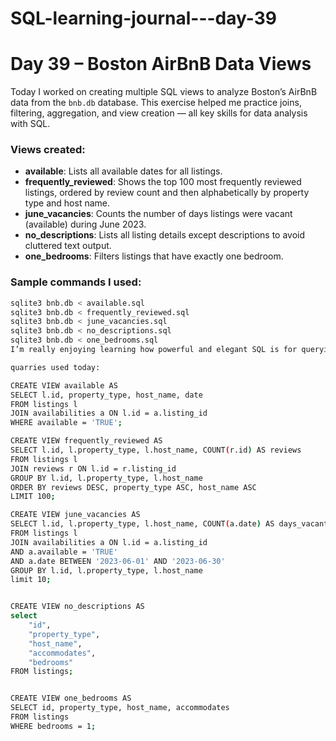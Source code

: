 # SQL-learning-journal---day-39

# Day 39 – Boston AirBnB Data Views

Today I worked on creating multiple SQL views to analyze Boston’s AirBnB data from the `bnb.db` database. This exercise helped me practice joins, filtering, aggregation, and view creation — all key skills for data analysis with SQL.

### Views created:

- **available**: Lists all available dates for all listings.
- **frequently_reviewed**: Shows the top 100 most frequently reviewed listings, ordered by review count and then alphabetically by property type and host name.
- **june_vacancies**: Counts the number of days listings were vacant (available) during June 2023.
- **no_descriptions**: Lists all listing details except descriptions to avoid cluttered text output.
- **one_bedrooms**: Filters listings that have exactly one bedroom.

### Sample commands I used:
```bash
sqlite3 bnb.db < available.sql
sqlite3 bnb.db < frequently_reviewed.sql
sqlite3 bnb.db < june_vacancies.sql
sqlite3 bnb.db < no_descriptions.sql
sqlite3 bnb.db < one_bedrooms.sql
I’m really enjoying learning how powerful and elegant SQL is for querying real-world datasets. It’s exciting to see how simple commands can uncover rich insights!

quarries used today:

CREATE VIEW available AS
SELECT l.id, property_type, host_name, date
FROM listings l
JOIN availabilities a ON l.id = a.listing_id
WHERE available = 'TRUE';

CREATE VIEW frequently_reviewed AS
SELECT l.id, l.property_type, l.host_name, COUNT(r.id) AS reviews
FROM listings l
JOIN reviews r ON l.id = r.listing_id
GROUP BY l.id, l.property_type, l.host_name
ORDER BY reviews DESC, property_type ASC, host_name ASC
LIMIT 100;

CREATE VIEW june_vacancies AS
SELECT l.id, l.property_type, l.host_name, COUNT(a.date) AS days_vacant
FROM listings l
JOIN availabilities a ON l.id = a.listing_id
AND a.available = 'TRUE'
AND a.date BETWEEN '2023-06-01' AND '2023-06-30'
GROUP BY l.id, l.property_type, l.host_name
limit 10;


CREATE VIEW no_descriptions AS
select
    "id",
    "property_type",
    "host_name",
    "accommodates",
    "bedrooms"
FROM listings;


CREATE VIEW one_bedrooms AS
SELECT id, property_type, host_name, accommodates
FROM listings
WHERE bedrooms = 1;
